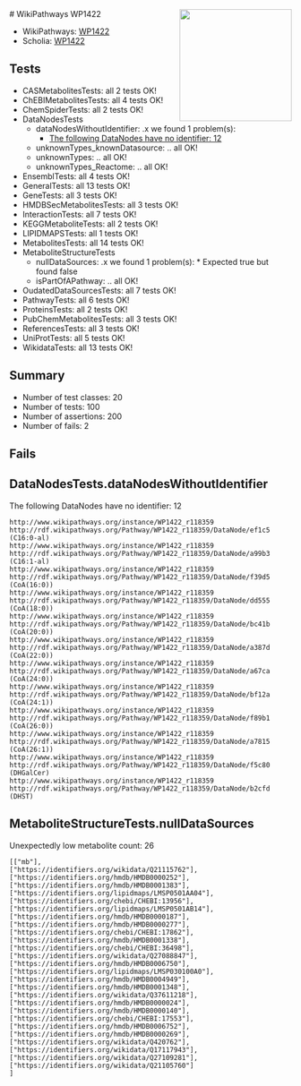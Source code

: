 <img style="float: right; width: 200px" src="https://upload.wikimedia.org/wikipedia/commons/thumb/8/83/Wplogo_with_text_500.png/640px-Wplogo_with_text_500.png" />
# WikiPathways WP1422

* WikiPathways: [WP1422](https://new.wikipathways.org/pathways/WP1422)
* Scholia: [WP1422](https://scholia.toolforge.org/wikipathways/WP1422)
## Tests
* CASMetabolitesTests: all 2 tests OK!
* ChEBIMetabolitesTests: all 4 tests OK!
* ChemSpiderTests: all 2 tests OK!
* DataNodesTests
    * dataNodesWithoutIdentifier: .x we found 1 problem(s):
        * [The following DataNodes have no identifier: 12](#8792c492)
    * unknownTypes_knownDatasource: .. all OK!
    * unknownTypes: .. all OK!
    * unknownTypes_Reactome: .. all OK!
* EnsemblTests: all 4 tests OK!
* GeneralTests: all 13 tests OK!
* GeneTests: all 3 tests OK!
* HMDBSecMetabolitesTests: all 3 tests OK!
* InteractionTests: all 7 tests OK!
* KEGGMetaboliteTests: all 2 tests OK!
* LIPIDMAPSTests: all 1 tests OK!
* MetabolitesTests: all 14 tests OK!
* MetaboliteStructureTests
    * nullDataSources: .x we found 1 problem(s):
            * Expected true but found false
    * isPartOfAPathway: .. all OK!
* OudatedDataSourcesTests: all 7 tests OK!
* PathwayTests: all 6 tests OK!
* ProteinsTests: all 2 tests OK!
* PubChemMetabolitesTests: all 3 tests OK!
* ReferencesTests: all 3 tests OK!
* UniProtTests: all 5 tests OK!
* WikidataTests: all 13 tests OK!


## Summary

* Number of test classes: 20
* Number of tests: 100
* Number of assertions: 200
* Number of fails: 2

## Fails

<a name="8792c492" />

## DataNodesTests.dataNodesWithoutIdentifier

The following DataNodes have no identifier: 12
```
http://www.wikipathways.org/instance/WP1422_r118359 http://rdf.wikipathways.org/Pathway/WP1422_r118359/DataNode/ef1c5 (C16:0-al)
http://www.wikipathways.org/instance/WP1422_r118359 http://rdf.wikipathways.org/Pathway/WP1422_r118359/DataNode/a99b3 (C16:1-al)
http://www.wikipathways.org/instance/WP1422_r118359 http://rdf.wikipathways.org/Pathway/WP1422_r118359/DataNode/f39d5 (CoA(16:0))
http://www.wikipathways.org/instance/WP1422_r118359 http://rdf.wikipathways.org/Pathway/WP1422_r118359/DataNode/dd555 (CoA(18:0))
http://www.wikipathways.org/instance/WP1422_r118359 http://rdf.wikipathways.org/Pathway/WP1422_r118359/DataNode/bc41b (CoA(20:0))
http://www.wikipathways.org/instance/WP1422_r118359 http://rdf.wikipathways.org/Pathway/WP1422_r118359/DataNode/a387d (CoA(22:0))
http://www.wikipathways.org/instance/WP1422_r118359 http://rdf.wikipathways.org/Pathway/WP1422_r118359/DataNode/a67ca (CoA(24:0))
http://www.wikipathways.org/instance/WP1422_r118359 http://rdf.wikipathways.org/Pathway/WP1422_r118359/DataNode/bf12a (CoA(24:1))
http://www.wikipathways.org/instance/WP1422_r118359 http://rdf.wikipathways.org/Pathway/WP1422_r118359/DataNode/f89b1 (CoA(26:0))
http://www.wikipathways.org/instance/WP1422_r118359 http://rdf.wikipathways.org/Pathway/WP1422_r118359/DataNode/a7815 (CoA(26:1))
http://www.wikipathways.org/instance/WP1422_r118359 http://rdf.wikipathways.org/Pathway/WP1422_r118359/DataNode/f5c80 (DHGalCer)
http://www.wikipathways.org/instance/WP1422_r118359 http://rdf.wikipathways.org/Pathway/WP1422_r118359/DataNode/b2cfd (DHST)
```

<a name="919041ae" />

## MetaboliteStructureTests.nullDataSources

Unexpectedly low metabolite count: 26
```
[["mb"],
["https://identifiers.org/wikidata/Q21115762"],
["https://identifiers.org/hmdb/HMDB0000252"],
["https://identifiers.org/hmdb/HMDB0001383"],
["https://identifiers.org/lipidmaps/LMSP0501AA04"],
["https://identifiers.org/chebi/CHEBI:13956"],
["https://identifiers.org/lipidmaps/LMSP0501AB14"],
["https://identifiers.org/hmdb/HMDB0000187"],
["https://identifiers.org/hmdb/HMDB0000277"],
["https://identifiers.org/chebi/CHEBI:17862"],
["https://identifiers.org/hmdb/HMDB0001338"],
["https://identifiers.org/chebi/CHEBI:36498"],
["https://identifiers.org/wikidata/Q27088847"],
["https://identifiers.org/hmdb/HMDB0006750"],
["https://identifiers.org/lipidmaps/LMSP030100A0"],
["https://identifiers.org/hmdb/HMDB0004949"],
["https://identifiers.org/hmdb/HMDB0001348"],
["https://identifiers.org/wikidata/Q37611218"],
["https://identifiers.org/hmdb/HMDB0000024"],
["https://identifiers.org/hmdb/HMDB0000140"],
["https://identifiers.org/chebi/CHEBI:17553"],
["https://identifiers.org/hmdb/HMDB0006752"],
["https://identifiers.org/hmdb/HMDB0000269"],
["https://identifiers.org/wikidata/Q420762"],
["https://identifiers.org/wikidata/Q17117943"],
["https://identifiers.org/wikidata/Q27109281"],
["https://identifiers.org/wikidata/Q21105760"]
]
```

